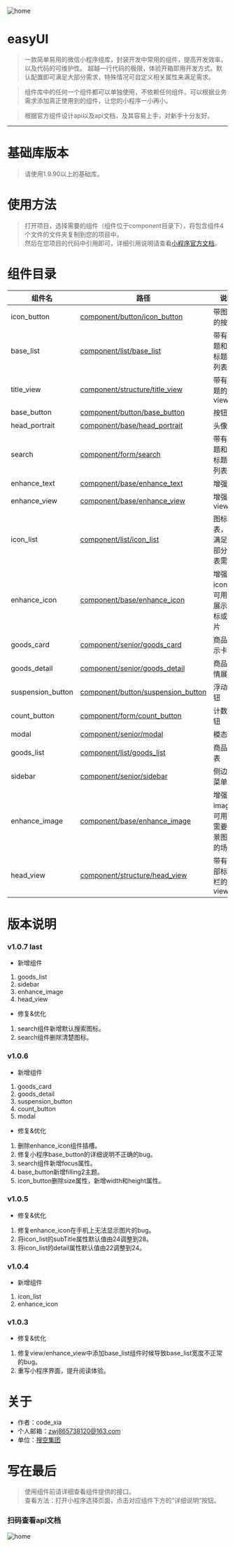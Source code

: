 ![home](https://github.com/qq865738120/easyUI/blob/master/imgs/easyUI.png)
# easyUI

>一款简单易用的微信小程序组库，封装开发中常用的组件，提高开发效率，以及代码的可维护性。
>超越一行代码的极限，体验开箱即用开发方式。默认配置即可满足大部分需求，特殊情况可自定义相关属性来满足需求。

>组件库中的任何一个组件都可以单独使用，不依赖任何组件，可以根据业务需求添加真正使用到的组件，让您的小程序一小再小。

>根据官方组件设计api以及api文档，及其容易上手，对新手十分友好。

*************************************

# 基础库版本

>请使用1.9.90以上的基础库。

# 使用方法
>打开项目，选择需要的组件（组件位于component目录下），将包含组件4个文件的文件夹复制到您的项目中。  
然后在您项目的代码中引用即可，详细引用说明请查看[小程序官方文档](https://developers.weixin.qq.com/miniprogram/dev/framework/custom-component/)。

# 组件目录

| 组件名      | 路径                              | 说明                  |
| ----------- | --------------------------------- | -------------------- |
| icon_button | [component/button/icon_button](component/button/icon_button) | 带图标的按钮 |
| base_list | [component/list/base_list](component/list/base_list) | 带有标题和副标题的列表项 |
| title_view | [component/structure/title_view](component/structure/title_view) | 带有标题的view |
| base_button | [component/button/base_button](component/button/base_button) | 按钮 |
| head_portrait | [component/base/head_portrait](component/base/head_portrait) | 头像 |
| search | [component/form/search](component/form/search) | 带有标题和副标题的列表项 |
| enhance_text | [component/base/enhance_text](component/base/enhance_text) | 增强text |
| enhance_view | [component/base/enhance_view](component/base/enhance_view) | 增强view |
| icon_list | [component/list/icon_list](component/list/icon_list) | 图标列表，可满足大部分列表需求 |
| enhance_icon | [component/base/enhance_icon](component/base/enhance_icon) | 增强icon，可用于展示图标或图片 |
| goods_card | [component/senior/goods_card](component/senior/goods_card) | 商品展示卡 |
| goods_detail | [component/senior/goods_detail](component/senior/goods_detail) | 商品详情展示 |
| suspension_button | [component/button/suspension_button](component/button/suspension_button) | 浮动按钮 |
| count_button | [component/form/count_button](component/form/count_button) | 计数按钮 |
| modal | [component/senior/modal](component/senior/modal) | 模态框 |
| goods_list | [component/list/goods_list](component/list/goods_list) | 商品列表 |
| sidebar | [component/senior/sidebar](component/senior/sidebar) | 侧边栏菜单 |
| enhance_image | [component/base/enhance_image](component/base/enhance_image) | 增强image，可用于需要背景图片的场景 |
| head_view | [component/structure/head_view](component/structure/head_view) | 带有头部标题栏的view |

# 版本说明

### v1.0.7 last
- 新增组件
1. goods_list  
2. sidebar
3. enhance_image
4. head_view
- 修复&优化
1. search组件新增默认搜索图标。
2. search组件删除清楚图标。

### v1.0.6 
- 新增组件
1. goods_card  
2. goods_detail  
3. suspension_button
4. count_button
5. modal
- 修复&优化
1. 删除enhance_icon组件插槽。  
2. 修复小程序base_button的详细说明不正确的bug。  
3. search组件新增focus属性。  
4. base_button新增filling2主题。  
5. icon_button删除size属性，新增width和height属性。

### v1.0.5   
- 修复&优化
1. 修复enhance_icon在手机上无法显示图片的bug。
2. 将icon_list的subTitle属性默认值由24调整到28。
3. 将icon_list的detail属性默认值由22调整到24。

### v1.0.4
- 新增组件
1. icon_list
2. enhance_icon

### v1.0.3  
- 修复&优化  
1. 修复view/enhance_view中添加base_list组件时候导致base_list宽度不正常的bug。
2. 重写小程序界面，提升阅读体验。

# 关于
- 作者：code_xia
- 个人邮箱：zwj865738120@163.com
- 单位：[搜空集团](http://www.soonking.com/soukongweb/pages/index.html)

# 写在最后

>使用组件前请详细查看组件提供的接口。  
>查看方法：打开小程序选择页面，点击对应组件下方的“详细说明”按钮。

### 扫码查看api文档
![home](https://github.com/qq865738120/easyUI/blob/master/imgs/QR.jpg)

